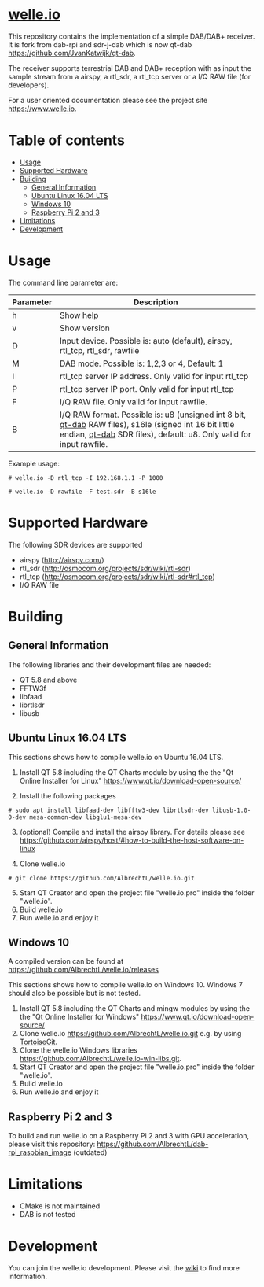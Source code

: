 [welle.io](https://www.welle.io)
=====================
This repository contains the implementation of a simple DAB/DAB+ receiver. 
It is fork from dab-rpi and sdr-j-dab which is now qt-dab https://github.com/JvanKatwijk/qt-dab.

The receiver supports terrestrial DAB and DAB+ reception with as input the sample stream from a airspy, a rtl_sdr, a rtl_tcp server or a I/Q RAW file (for developers).

For a user oriented documentation please see the project site https://www.welle.io.

Table of contents
====

  * [Usage](#usage)
  * [Supported Hardware](#supported-hardware)
  * [Building](#building)
    * [General Information](#general-information)
    * [Ubuntu Linux 16.04 LTS](#ubuntu-linux-1604-lts)
    * [Windows 10](#windows-10)
    * [Raspberry Pi 2 and 3](#raspberry-pi-2-and-3)
  * [Limitations](#limitations)
  * [Development](#development)

Usage
=====
The command line parameter are:

Parameter | Description
------ | ----------
h | Show help 
v | Show version 
D | Input device. Possible is: auto (default), airspy, rtl_tcp, rtl_sdr, rawfile
M | DAB mode. Possible is: 1,2,3 or 4, Default: 1 
I | rtl_tcp server IP address. Only valid for input rtl_tcp 
P | rtl_tcp server IP port. Only valid for input rtl_tcp
F | I/Q RAW file. Only valid for input rawfile.
B | I/Q RAW format. Possible is: u8 (unsigned int 8 bit, [qt-dab](https://github.com/JvanKatwijk/qt-dab) RAW files), s16le (signed int 16 bit little endian, [qt-dab](https://github.com/JvanKatwijk/qt-dab) SDR files), default: u8. Only valid for input rawfile.

Example usage:
  
  ```
# welle.io -D rtl_tcp -I 192.168.1.1 -P 1000
  ```
  ```
# welle.io -D rawfile -F test.sdr -B s16le
  ```

Supported Hardware
====================
The following SDR devices are supported
* airspy (http://airspy.com/)
* rtl_sdr (http://osmocom.org/projects/sdr/wiki/rtl-sdr)
* rtl_tcp (http://osmocom.org/projects/sdr/wiki/rtl-sdr#rtl_tcp)
* I/Q RAW file

Building
====================

General Information
---
The following libraries and their development files are needed:
* QT 5.8 and above
* FFTW3f
* libfaad
* librtlsdr
* libusb

Ubuntu Linux 16.04 LTS
---
This sections shows how to compile welle.io on Ubuntu 16.04 LTS. 

1. Install QT 5.8 including the QT Charts module by using the the "Qt Online Installer for Linux" https://www.qt.io/download-open-source/

2. Install the following packages

  ```
# sudo apt install libfaad-dev libfftw3-dev librtlsdr-dev libusb-1.0-0-dev mesa-common-dev libglu1-mesa-dev
  ```

3. (optional) Compile and install the airspy library. For details please see https://github.com/airspy/host/#how-to-build-the-host-software-on-linux

4. Clone welle.io

  ```
# git clone https://github.com/AlbrechtL/welle.io.git
  ```

5. Start QT Creator and open the project file "welle.io.pro" inside the folder "welle.io".
6. Build welle.io
7. Run welle.io and enjoy it

Windows 10
---
A compiled version can be found at https://github.com/AlbrechtL/welle.io/releases

This sections shows how to compile welle.io on Windows 10. Windows 7 should also be possible but is not tested. 

1. Install QT 5.8 including the QT Charts and mingw modules by using the the "Qt Online Installer for Windows" https://www.qt.io/download-open-source/
2. Clone welle.io https://github.com/AlbrechtL/welle.io.git e.g. by using [TortoiseGit](https://tortoisegit.org).
3. Clone the welle.io Windows libraries https://github.com/AlbrechtL/welle.io-win-libs.git.
4. Start QT Creator and open the project file "welle.io.pro" inside the folder "welle.io".
5. Build welle.io
6. Run welle.io and enjoy it

Raspberry Pi 2 and 3
---
To build and run welle.io on a Raspberry Pi 2 and 3 with GPU acceleration, please visit this repository: https://github.com/AlbrechtL/dab-rpi_raspbian_image (outdated)

Limitations
===
* CMake is not maintained
* DAB is not tested

Development
===
You can join the welle.io development. Please visit the [wiki](https://github.com/AlbrechtL/welle.io/wiki) to find more information.
